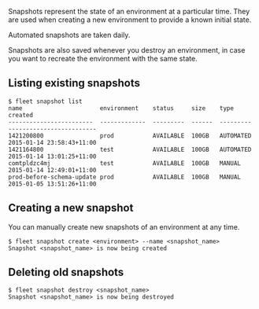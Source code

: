 Snapshots represent the state of an environment at a particular time.
They are used when creating a new environment to provide a known initial state.

Automated snapshots are taken daily.

Snapshots are also saved whenever you destroy an environment, in case you want
to recreate the environment with the same state.

Listing existing snapshots
----

```
$ fleet snapshot list
name                      environment    status     size    type       created
------------------------  -------------  ---------  ------  ---------  -------------------------
1421200800                prod           AVAILABLE  100GB   AUTOMATED  2015-01-14 23:58:43+11:00
1421164800                test           AVAILABLE  100GB   AUTOMATED  2015-01-14 13:01:25+11:00
comtpldzc4mj              test           AVAILABLE  100GB   MANUAL     2015-01-14 12:49:01+11:00
prod-before-schema-update prod           AVAILABLE  100GB   MANUAL     2015-01-05 13:51:26+11:00
```

Creating a new snapshot
----

You can manually create new snapshots of an environment at any time.

```
$ fleet snapshot create <environment> --name <snapshot_name>
Snapshot <snapshot_name> is now being created
```

Deleting old snapshots
----

```
$ fleet snapshot destroy <snapshot_name>
Snapshot <snapshot_name> is now being destroyed
```
